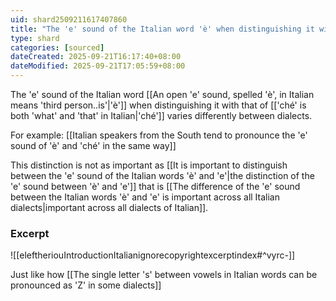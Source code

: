 ```yaml
---
uid: shard2509211617407860
title: "The 'e' sound of the Italian word 'è' when distinguishing it with that of 'ché' varies differently between dialects."
type: shard
categories: [sourced]
dateCreated: 2025-09-21T16:17:40+08:00
dateModified: 2025-09-21T17:05:59+08:00
---
```

The 'e' sound of the Italian word [[An open 'e' sound, spelled 'è', in Italian means 'third person..is'|'è']] when distinguishing it with that of [['ché' is both 'what' and 'that' in Italian|'ché']] varies differently between dialects.

For example: [[Italian speakers from the South tend to pronounce the 'e' sound of 'è' and 'ché' in the same way]]

This distinction is not as important as [[It is important to distinguish between the 'e' sound of the Italian words 'è' and 'e'|the distinction of the 'e' sound between 'è' and 'e']] that is [[The difference of the 'e' sound between the Italian words 'è' and 'e' is important across all Italian dialects|important across all dialects of Italian]].
### Excerpt
![[eleftheriouIntroductionItalianignorecopyrightexcerptindex#^vyrc-]]

Just like how [[The single letter 's' between vowels in Italian words can be pronounced as 'Z' in some dialects]]